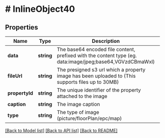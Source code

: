 # # InlineObject40

## Properties

Name | Type | Description | Notes
------------ | ------------- | ------------- | -------------
**data** | **string** | The base64 encoded file content, prefixed with the content type (eg. data:image/jpeg;base64,VGVzdCBmaWxl) | [optional]
**fileUrl** | **string** | The presigned s3 url which a property image has been uploaded to (This supports files up to 30MB) | [optional]
**propertyId** | **string** | The unique identifier of the property attached to the image |
**caption** | **string** | The image caption |
**type** | **string** | The type of image (picture/floorPlan/epc/map) |

[[Back to Model list]](../../README.md#models) [[Back to API list]](../../README.md#endpoints) [[Back to README]](../../README.md)
